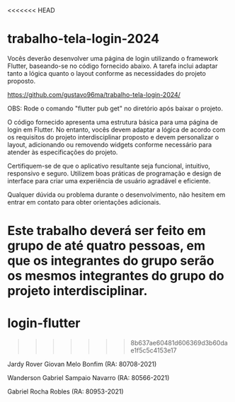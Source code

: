 <<<<<<< HEAD
# trabalho-tela-login-2024

Vocês deverão desenvolver uma página de login utilizando o framework Flutter, baseando-se no código fornecido abaixo. A tarefa inclui adaptar tanto a lógica quanto o layout conforme as necessidades do projeto proposto.

https://github.com/gustavo96ma/trabalho-tela-login-2024/

OBS: Rode o comando "flutter pub get" no diretório após baixar o projeto.

O código fornecido apresenta uma estrutura básica para uma página de login em Flutter. No entanto, vocês devem adaptar a lógica de acordo com os requisitos do projeto interdisciplinar proposto e devem personalizar o layout, adicionando ou removendo widgets conforme necessário para atender às especificações do projeto.

Certifiquem-se de que o aplicativo resultante seja funcional, intuitivo, responsivo e seguro. Utilizem boas práticas de programação e design de interface para criar uma experiência de usuário agradável e eficiente.

Qualquer dúvida ou problema durante o desenvolvimento, não hesitem em entrar em contato para obter orientações adicionais.

Este trabalho deverá ser feito em grupo de até quatro pessoas, em que os integrantes do grupo serão os mesmos integrantes do grupo do projeto interdisciplinar.
=======
# login-flutter
>>>>>>> 8b637ae60481d606369d3b60dae1f5c5c4153e17

Jardy Rover Giovan Melo Bonfim (RA: 80708-2021)

Wanderson Gabriel Sampaio Navarro (RA: 80566-2021)

Gabriel Rocha Robles (RA: 80953-2021)
